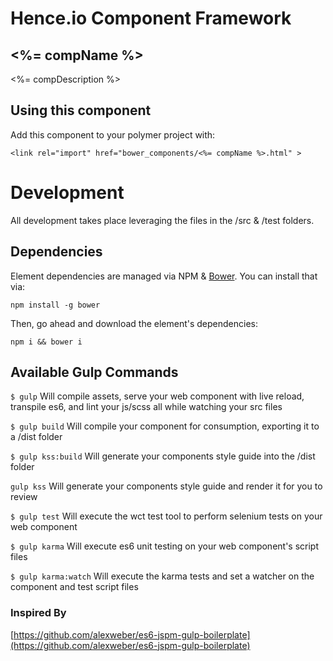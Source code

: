 # Hence.io Component Framework
## <%= compName %>

>

<%= compDescription %>

## Using this component

Add this component to your polymer project with:

    <link rel="import" href="bower_components/<%= compName %>.html" >

# Development

All development takes place leveraging the files in the /src & /test folders.

## Dependencies

Element dependencies are managed via NPM & [Bower](http://bower.io/). You can
install that via:

    npm install -g bower

Then, go ahead and download the element's dependencies:

    npm i && bower i

## Available Gulp Commands

```$ gulp```
Will compile assets, serve your web component with live reload, transpile es6, and lint your js/scss all while watching your src files

```$ gulp build```
Will compile your component for consumption, exporting it to a /dist folder

```$ gulp kss:build```
Will generate your components style guide into the /dist folder

```gulp kss```
Will generate your components style guide and render it for you to review

```$ gulp test```
Will execute the wct test tool to perform selenium tests on your web component

```$ gulp karma```
Will execute es6 unit testing on your web component's script files

```$ gulp karma:watch```
Will execute the karma tests and set a watcher on the component and test script files

### Inspired By
[https://github.com/alexweber/es6-jspm-gulp-boilerplate](https://github.com/alexweber/es6-jspm-gulp-boilerplate)
